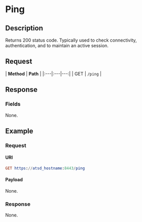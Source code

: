 # Ping

## Description

Returns 200 status code. Typically used to check connectivity, authentication, and to maintain an active session.

## Request

| **Method** | **Path** | 
|:---|:---|---:|
| GET | `/ping` |

## Response

### Fields

None.

## Example

### Request

#### URI

```elm
GET https://atsd_hostname:8443/ping
```

#### Payload

None.
  
### Response

None.
